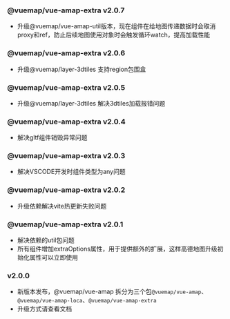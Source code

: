 ### @vuemap/vue-amap-extra v2.0.7
* 升级@vuemap/vue-amap-util版本，现在组件在给地图传递数据时会取消proxy和ref，防止后续地图使用对象时会触发循环watch，提高加载性能

### @vuemap/vue-amap-extra v2.0.6
* 升级@vuemap/layer-3dtiles 支持region包围盒

### @vuemap/vue-amap-extra v2.0.5
* 升级@vuemap/layer-3dtiles 解决3dtiles加载报错问题

### @vuemap/vue-amap-extra v2.0.4
* 解决gltf组件销毁异常问题

### @vuemap/vue-amap-extra v2.0.3
* 解决VSCODE开发时组件类型为any问题

### @vuemap/vue-amap-extra v2.0.2
* 升级依赖解决vite热更新失败问题

### @vuemap/vue-amap-extra v2.0.1
* 解决依赖的util包问题
* 所有组件增加extraOptions属性，用于提供额外的扩展，这样高德地图升级初始化属性可以立即使用

### v2.0.0
* 新版本发布，@vuemap/vue-amap 拆分为三个包```@vuemap/vue-amap```、```@vuemap/vue-amap-loca```、```@vuemap/vue-amap-extra```
* 升级方式请查看文档
